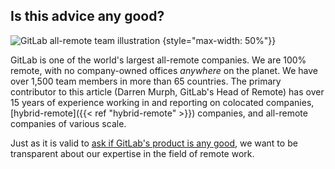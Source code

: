 ## Is this advice any good?

![GitLab all-remote team illustration](/images/all-remote/gitlab-com-all-remote-1280x270.png)
{style="max-width: 50%"}}

GitLab is one of the world's largest all-remote companies. We are 100% remote, with no company-owned offices *anywhere* on the planet. We have over 1,500 team members in more than 65 countries. The primary contributor to this article (Darren Murph, GitLab's Head of Remote) has over 15 years of experience working in and reporting on colocated companies, [hybrid-remote]({{< ref "hybrid-remote" >}}) companies, and all-remote companies of various scale.

Just as it is valid to [ask if GitLab's product is any good](https://about.gitlab.com/why-gitlab/), we want to be transparent about our expertise in the field of remote work.
